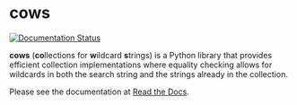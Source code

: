 # cows

[![Documentation Status](https://readthedocs.org/projects/cows/badge/?version=latest)](https://cows.readthedocs.io/en/latest/?badge=latest)

**cows** (**co**llections for **w**ildcard **s**trings) is a Python library
that provides efficient collection implementations where equality checking
allows for wildcards in both the search string and the strings already in the
collection.

Please see the documentation at [Read the Docs](https://cows.readthedocs.io).
